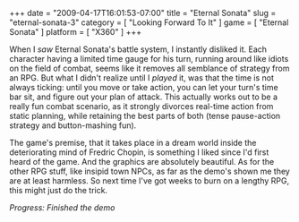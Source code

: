 +++
date = "2009-04-17T16:01:53-07:00"
title = "Eternal Sonata"
slug = "eternal-sonata-3"
category = [ "Looking Forward To It" ]
game = [ "Eternal Sonata" ]
platform = [ "X360" ]
+++

When I <i>saw</i> Eternal Sonata's battle system, I instantly disliked it.  Each character having a limited time gauge for his turn, running around like idiots on the field of combat, seems like it removes all semblance of strategy from an RPG.  But what I didn't realize until I <i>played</i> it, was that the time is not always ticking: until you move or take action, you can let your turn's time bar sit, and figure out your plan of attack.  This actually works out to be a really fun combat scenario, as it strongly divorces real-time action from static planning, while retaining the best parts of both (tense pause-action strategy and button-mashing fun).

The game's premise, that it takes place in a dream world inside the deteriorating mind of Fredric Chopin, is something I liked since I'd first heard of the game.  And the graphics are absolutely beautiful.  As for the other RPG stuff, like insipid town NPCs, as far as the demo's shown me they are at least harmless.  So next time I've got weeks to burn on a lengthy RPG, this might just do the trick.

<i>Progress: Finished the demo</i>